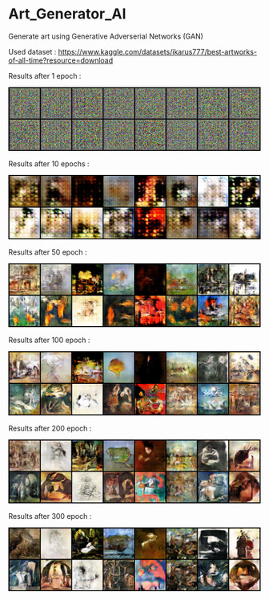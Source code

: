 # Art_Generator_AI
Generate art using Generative Adverserial Networks (GAN)

Used dataset : https://www.kaggle.com/datasets/ikarus777/best-artworks-of-all-time?resource=download

Results after 1 epoch : 

![](ArtGAN/generated/generated-images-0000.png)


Results after 10 epochs :

![](ArtGAN/generated/generated-images-0010.png)


Results after 50 epoch : 

![](ArtGAN/generated/generated-images-0050.png)


Results after 100 epoch : 

![](ArtGAN/generated/generated-images-0100.png)


Results after 200 epoch : 

![](ArtGAN/generated/generated-images-0200.png)


Results after 300 epoch : 

![](ArtGAN/generated/generated-images-0300.png)
